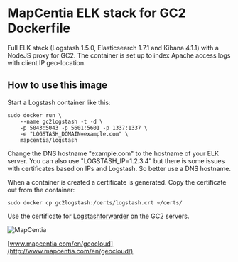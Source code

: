 # MapCentia ELK stack for GC2 Dockerfile

Full ELK stack (Logstash 1.5.0, Elasticsearch 1.7.1 and Kibana 4.1.1) with a NodeJS proxy for GC2. The container is set up to index Apache access logs with client IP geo-location.

## How to use this image

Start a Logstash container like this:

    sudo docker run \
        --name gc2logstash -t -d \
        -p 5043:5043 -p 5601:5601 -p 1337:1337 \
        -e "LOGSTASH_DOMAIN=example.com" \
        mapcentia/logstash
    
Change the DNS hostname "example.com" to the hostname of your ELK server. You can also use "LOGSTASH_IP=1.2.3.4" but there is some issues with certificates based on IPs and Logstash. So better use a DNS hostname. 

When a container is created a certificate is generated. Copy the certificate out from the container:

    sudo docker cp gc2logstash:/certs/logstash.crt ~/certs/
    
Use the certificate for [Logstashforwarder](https://registry.hub.docker.com/u/mapcentia/logstash-forwarder) on the GC2 servers.

![MapCentia](https://geocloud.mapcentia.com/assets/images/MapCentia_geocloud_200.png)

[www.mapcentia.com/en/geocloud](http://www.mapcentia.com/en/geocloud/)
